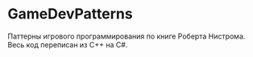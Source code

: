 # GameDevPatterns

Паттерны игрового программирования по книге Роберта Нистрома.
Весь код переписан из C++ на C#.

